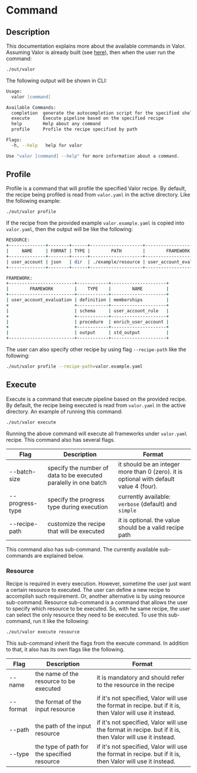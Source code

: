 # Command

## Description

This documentation explains more about the available commands in Valor.
Assuming Valor is already built (see [here](../README.md#how-to-run)), then when the user run the command:

```zsh
./out/valor
```

The following output will be shown in CLI:

```zsh
Usage:
  valor [command]

Available Commands:
  completion  generate the autocompletion script for the specified shell
  execute     Execute pipeline based on the specified recipe
  help        Help about any command
  profile     Profile the recipe specified by path

Flags:
  -h, --help   help for valor

Use "valor [command] --help" for more information about a command.
```

## Profile

Profile is a command that will profile the specified Valor recipe. By default, the recipe being profiled is read from `valor.yaml` in the active directory. Like the following example:

```zsh
./out/valor profile
```

If the recipe from the provided example `valor.example.yaml` is copied into `valor.yaml`, then the output will be like the following:

```zsh
RESOURCE:
+--------------+--------+------+--------------------+-------------------------+
|     NAME     | FORMAT | TYPE |        PATH        |        FRAMEWORK        |
+--------------+--------+------+--------------------+-------------------------+
| user_account | json   | dir  | ./example/resource | user_account_evaluation |
+--------------+--------+------+--------------------+-------------------------+

FRAMEWORK:
+-------------------------+------------+---------------------+
|        FRAMEWORK        |    TYPE    |        NAME         |
+-------------------------+------------+---------------------+
| user_account_evaluation | definition | memberships         |
+                         +------------+---------------------+
|                         | schema     | user_account_rule   |
+                         +------------+---------------------+
|                         | procedure  | enrich_user_account |
+                         +------------+---------------------+
|                         | output     | std_output          |
+-------------------------+------------+---------------------+
```

The user can also specify other recipe by using flag `--recipe-path` like the following:

```zsh
./out/valor profile --recipe-path=valor.example.yaml
```

## Execute

Execute is a command that execute pipeline based on the provided recipe. By default, the recipe being executed is read from `valor.yaml` in the active directory. An example of running this command:

```zsh
./out/valor execute
```

Running the above command will execute all frameworks under `valor.yaml` recipe. This command also has several flags.

Flag | Description | Format
--- | --- | ---
--batch-size | specify the number of data to be executed paralelly in one batch | it should be an integer more than 0 (zero). it is optional with default value 4 (four).
--progress-type | specify the progress type during execution | currently available: `verbose` (default) and `simple`
--recipe-path | customize the recipe that will be executed | it is optional. the value should be a valid recipe path

This command also has sub-command. The currently available sub-commands are explained below.

### Resource

Recipe is required in every execution. However, sometime the user just want a certain resource to executed. The user can define a new recipe to accomplish such requirement. Or, another alternative is by using resource sub-command. Resource sub-command is a command that allows the user to specify which resource to be executed. So, with he same recipe, the user can select the only resource they need to be executed. To use this sub-command, run it like the following:

```zsh
./out/valor execute resource
```

This sub-command inherit the flags from the execute command. In addition to that, it also has its own flags like the following.

Flag | Description | Format
--- | --- | ---
--name | the name of the resource to be executed | it is mandatory and should refer to the resource in the recipe
--format | the format of the input resource | if it's not specified, Valor will use the format in recipe. but if it is, then Valor will use it instead.
--path | the path of the input resource | if it's not specified, Valor will use the format in recipe. but if it is, then Valor will use it instead.
--type | the type of path for the specified resource | if it's not specified, Valor will use the format in recipe. but if it is, then Valor will use it instead.
